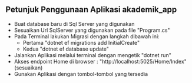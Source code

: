 ## Petunjuk Penggunaan Aplikasi akademik_app

- Buat database baru di Sql Server yang digunakan
- Sesuaikan Url SqlServer yang digunakan pada file "Program.cs"
- Pada Terminal lakukan Migrasi dengan langkah dibawah ini:
    - Pertama  "dotnet ef migrations add InitialCreate"
    - Kedua "dotnet ef database update"
- Jalankan Aplikasi melalui terminal dengan mengetik "dotnet run"
- Akses endpoint Home di browser : "http://localhost:5025/Home/Index" (sesuaikan)
- Gunakan Aplikasi dengan tombol-tombol yang tersedia

 